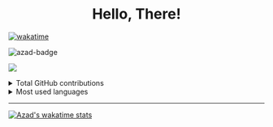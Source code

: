<h1 align="center">Hello, There!</h1>

[![wakatime](https://wakatime.com/badge/user/68948e79-2670-4613-90ce-130ddc9848dd.svg)](https://wakatime.com/@68948e79-2670-4613-90ce-130ddc9848dd)
<br/>

  <p> 
    <img src="https://www.codewars.com/users/azadsarxanli/badges/small" alt="azad-badge" />
  </p>

![](https://komarev.com/ghpvc/?username=azadsarxanli&color=blueviolet)




<!--
<img align="left" alt="Visual Studio Code" width="26px" src="https://raw.githubusercontent.com/github/explore/80688e429a7d4ef2fca1e82350fe8e3517d3494d/topics/visual-studio-code/visual-studio-code.png" />
<img align="left" alt="HTML5" width="26px" src="https://raw.githubusercontent.com/github/explore/80688e429a7d4ef2fca1e82350fe8e3517d3494d/topics/html/html.png" />
<img align="left" alt="CSS3" width="26px" src="https://raw.githubusercontent.com/github/explore/80688e429a7d4ef2fca1e82350fe8e3517d3494d/topics/css/css.png" />
<img align="left" alt="Sass" width="26px" src="https://raw.githubusercontent.com/github/explore/80688e429a7d4ef2fca1e82350fe8e3517d3494d/topics/sass/sass.png" />
<img align="left" alt="JavaScript" width="26px" src="https://raw.githubusercontent.com/github/explore/80688e429a7d4ef2fca1e82350fe8e3517d3494d/topics/javascript/javascript.png" />
<img align="left" alt="React" width="26px" src="https://raw.githubusercontent.com/github/explore/80688e429a7d4ef2fca1e82350fe8e3517d3494d/topics/react/react.png" /> -->
<!-- <img align="left" alt="Gatsby" width="26px" src="https://raw.githubusercontent.com/github/explore/e94815998e4e0713912fed477a1f346ec04c3da2/topics/gatsby/gatsby.png" /> -->
<!-- <img align="left" alt="GraphQL" width="26px" src="https://raw.githubusercontent.com/github/explore/80688e429a7d4ef2fca1e82350fe8e3517d3494d/topics/graphql/graphql.png" /> -->
<!-- <img align="left" alt="Node.js" width="26px" src="https://raw.githubusercontent.com/github/explore/80688e429a7d4ef2fca1e82350fe8e3517d3494d/topics/nodejs/nodejs.png" /> -->
<!-- <img align="left" alt="Deno" width="26px" src="https://raw.githubusercontent.com/github/explore/361e2821e2dea67711cde99c9c40ed357061cf27/topics/deno/deno.png" />
<img align="left" alt="SQL" width="26px" src="https://raw.githubusercontent.com/github/explore/80688e429a7d4ef2fca1e82350fe8e3517d3494d/topics/sql/sql.png" />
<img align="left" alt="MySQL" width="26px" src="https://raw.githubusercontent.com/github/explore/80688e429a7d4ef2fca1e82350fe8e3517d3494d/topics/mysql/mysql.png" />
<img align="left" alt="MongoDB" width="26px" src="https://raw.githubusercontent.com/github/explore/80688e429a7d4ef2fca1e82350fe8e3517d3494d/topics/mongodb/mongodb.png" /> -->
<!-- <img align="left" alt="Git" width="26px" src="https://raw.githubusercontent.com/github/explore/80688e429a7d4ef2fca1e82350fe8e3517d3494d/topics/git/git.png" />
<img align="left" alt="GitHub" width="26px" src="https://raw.githubusercontent.com/github/explore/78df643247d429f6cc873026c0622819ad797942/topics/github/github.png" />
<img align="left" alt="Terminal" width="26px" src="https://raw.githubusercontent.com/github/explore/80688e429a7d4ef2fca1e82350fe8e3517d3494d/topics/terminal/terminal.png" /> -->





<details>
<summary>Total GitHub contributions</summary>
<p align="left">
    <a href="#">
        <img title="🔥 Get streak stats for your profile at git.io/streak-stats" alt="Azad Sarxanli's streak" src="https://github-readme-streak-stats.herokuapp.com/?user=azadsarxanli&theme=radical&hide_border=true"/>
    </a>
</p>
</details>





<details>
  <summary> 
 Most used languages
  
  </summary>

[![Top Langs](https://github-readme-stats.vercel.app/api/top-langs/?username=azadsarxanli&layout=compact&theme=radical)](https://github.com/azadsarxanli/github-readme-stats)

[![Top Langs](https://github-readme-stats.vercel.app/api/top-langs/?username=azadsarxanli&langs_count=8&theme=radical)](https://github.com/anuraghazra/github-readme-stats)
</details/>

---


[![Azad's wakatime stats](https://github-readme-stats.vercel.app/api/wakatime?username=azadsarxanli)](https://github.com/anuraghazra/github-readme-stats)

[github]: https://github.com/azadsarxanli
[twitter]: https://twitter.com/azadsarxanli
[instagram]: https://instagram.com/azadsarxanli
[linkedin]: https://linkedin.com/in/azadsarxanli
